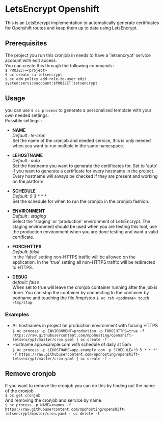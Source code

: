 # LetsEncrypt Openshift

This is an LetsEncrypt implementation to automatically generate certificates for Openshift routes and keep them up to date using LetsEncrypt.

## Prerequisites
The project you run this cronjob in needs to have a 'letsencrypt' service account with edit access. \
You can create this through the following commands : \
``$ PROJECT=<project>`` \
``$ oc create sa letsencrypt`` \
``$ oc adm policy add-role-to-user edit system:serviceaccount:$PROJECT:letsencrypt`` 

## Usage
you can use ``$ oc process`` to generate a personalised template with your own needed settings. \
Possible settings :

 - **NAME**  \
 *Default : le-cron* \
 Set the name of the cronjob and needed service, this is only needed when you want to run multiple in the same namespace.

 - **LEHOSTNAME** \
 *Default : auto* \
 Set the hostname you want to generate the certificates for. Set to 'auto' if you want to generate a certificate for every hostname in the project. Every hostname will always be checked if they are present and working on the platform.

 - **SCHEDULE** \
 *Default: 0 3 \* \* \** \
 Set the schedule for when to run the cronjob in the cronjob fashion.

- **ENVIRONMENT** \
*Default : staging* \
Select the 'staging' or 'production' environment of LetsEncrypt. The staging environment should be used when you are testing this tool, use the production environment when you are done testing and want a valid certificate.

- **FORCEHTTPS** \
*Default: false* \
In the 'false' setting non-HTTPS traffic will be allowed on the application. In the 'true' setting all non-HTTPS traffic will be redirected to HTTPS.

- **DEBUG** \
*default: false* \
When set to true will leave the cronjob container running after the job is done. You can stop the container by connecting to the container by podname and touching the file /tmp/stop ``$ oc rsh <podname> touch /tmp/stop``

### Examples
- All hostnames in project on production environment with forcing HTTPS \
``$ oc process -p ENVIRONMENT=production -p FORCEHTTPS=true -f https://raw.githubusercontent.com/npohosting/openshift-letsencrypt/master/cron.yaml | oc create -f -``
- Hostname app.example.com with schedule of daily at 5am \
``$ oc process -p LEHOSTNAME=app.example.com -p SCHEDULE="0 5 * * *" -f https://raw.githubusercontent.com/npohosting/openshift-letsencrypt/master/cron.yaml | oc create -f -``

## Remove cronjob
If you want to remove the cronjob you can do this by finding out the name of the cronjob \
``$ oc get cronjob`` \
And removing the cronjob and service by name. \
``$ oc process -p NAME=<name> -f https://raw.githubusercontent.com/npohosting/openshift-letsencrypt/master/cron.yaml | oc delete -f -``
